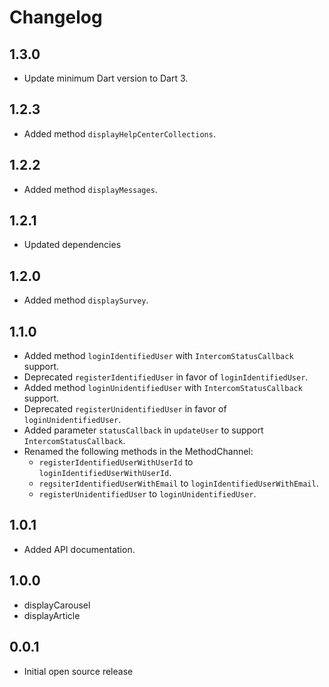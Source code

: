 # Changelog

## 1.3.0

* Update minimum Dart version to Dart 3.

## 1.2.3

* Added method `displayHelpCenterCollections`.

## 1.2.2

* Added method `displayMessages`.

## 1.2.1

* Updated dependencies

## 1.2.0

* Added method `displaySurvey`.

## 1.1.0

* Added method `loginIdentifiedUser` with `IntercomStatusCallback` support.
* Deprecated `registerIdentifiedUser` in favor of `loginIdentifiedUser`.
* Added method `loginUnidentifiedUser` with `IntercomStatusCallback` support.
* Deprecated `registerUnidentifiedUser` in favor of `loginUnidentifiedUser`.
* Added parameter `statusCallback` in `updateUser` to support `IntercomStatusCallback`.
* Renamed the following methods in the MethodChannel:
  * `registerIdentifiedUserWithUserId` to `loginIdentifiedUserWithUserId`.
  * `regsiterIdentifiedUserWithEmail` to `loginIdentifiedUserWithEmail`.
  * `registerUnidentifiedUser` to `loginUnidentifiedUser`.

## 1.0.1

* Added API documentation.

## 1.0.0

* displayCarousel
* displayArticle

## 0.0.1

* Initial open source release
